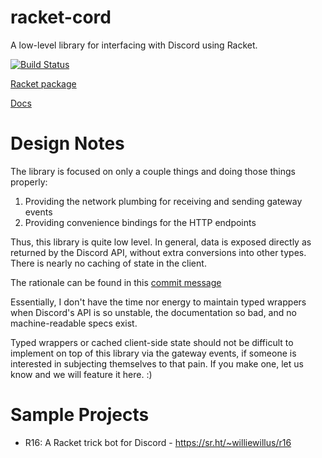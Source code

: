 # racket-cord

A low-level library for interfacing with Discord using Racket.

[![Build Status](https://github.com/nitros12/racket-cord/actions/workflows/ci.yml/badge.svg)](https://github.com/nitros12/racket-cord/actions/workflows/ci.yml)

[Racket package](https://pkgd.racket-lang.org/pkgn/package/racket-cord)

[Docs](https://docs.racket-lang.org/racket-cord/index.html)

# Design Notes
The library is focused on only a couple things and doing those things properly:
1. Providing the network plumbing for receiving and sending gateway events
2. Providing convenience bindings for the HTTP endpoints

Thus, this library is quite low level. In general, data is exposed directly as returned by the Discord API,
without extra conversions into other types. There is nearly no caching of state in the client.

The rationale can be found in this [commit message](https://github.com/simmsb/racket-cord/commit/64b8f1de97fccb01487571362e2b4bac749c3691)

Essentially, I don't have the time nor energy to maintain typed wrappers when Discord's API
is so unstable, the documentation so bad, and no machine-readable specs exist.

Typed wrappers or cached client-side state should not be difficult to implement on top of
this library via the gateway events, if someone is interested in subjecting themselves to that pain.
If you make one, let us know and we will feature it here. :)

# Sample Projects

* R16: A Racket trick bot for Discord - https://sr.ht/~williewillus/r16
